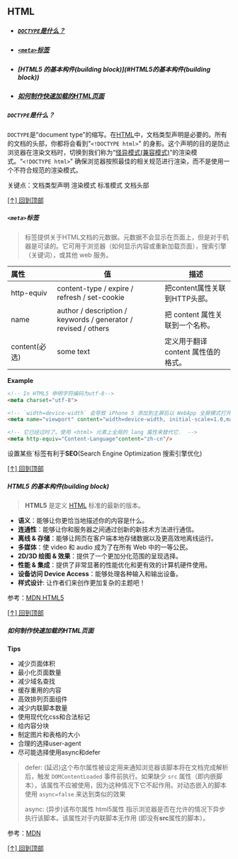 ## HTML

* #####  [`DOCTYPE`是什么？](#`DOCTYPE`是什么？)

* #####  [`<meta>`标签](#`<meta>`标签)

* ##### [HTML5 的基本构件(building block)](#HTML5的基本构件(building block))

* ##### [如何制作快速加载的HTML页面](#如何制作快速加载的HTML页面)

#####  `DOCTYPE`是什么？

`DOCTYPE`是“document type”的缩写。在[HTML](https://developer.mozilla.org/en-US/docs/Glossary/HTML)中，文档类型声明是必要的。所有的文档的头部，你都将会看到"`<!DOCTYPE html>`" 的身影。这个声明的目的是防止浏览器在渲染文档时，切换到我们称为“[怪异模式(兼容模式)](https://developer.mozilla.org/zh-CN/docs/Web/HTML/Quirks_Mode_and_Standards_Mode)”的渲染模式。“`<!DOCTYPE html>`" 确保浏览器按照最佳的相关规范进行渲染，而不是使用一个不符合规范的渲染模式。

关键点：文档类型声明 渲染模式 标准模式 文档头部

[[↑] 回到顶部](#HTML)



#####  `<meta>`标签

> 标签提供关于HTML文档的元数据。元数据不会显示在页面上，但是对于机器是可读的。它可用于浏览器（如何显示内容或重新加载页面），搜索引擎（关键词），或其他 web 服务。



| **属性**      | **值**                                                       | **描述**                            |
| :------------ | ------------------------------------------------------------ | ----------------------------------- |
| http-equiv    | content-type / expire / refresh / set-cookie                 | 把content属性关联到HTTP头部。       |
| name          | author / description / keywords / generator / revised / others | 把 content 属性关联到一个名称。     |
| content(必选) | some text                                                    | 定义用于翻译 content 属性值的格式。 |



**Example**

```html
<!-- In HTML5 申明字符编码为utf-8-->
<meta charset="utf-8">

<!-- `width=device-width` 会导致 iPhone 5 添加到主屏后以 WebApp 全屏模式打开页面时出现黑边  -->
<meta name="viewport" content="width=device-width, initial-scale=1.0,maximum-scale=1.0, user-scalable=no"/>

<!-- 它已经过时了。使用 <html> 元素上全局的 lang 属性来替代它.  -->
<meta http-equiv="Content-Language"content="zh-cn"/> 
```



设置某些<meta>`标签有利于**SEO**(Search Engine Optimization 搜索引擎优化)

[[↑] 回到顶部](#HTML)



##### HTML5 的基本构件(building block)



>  **HTML5** 是定义 [HTML](https://developer.mozilla.org/zh-CN/docs/HTML) 标准的最新的版本。



* **语义**：能够让你更恰当地描述你的内容是什么。
* **连通性**：能够让你和服务器之间通过创新的新技术方法进行通信。
* **离线 & 存储**：能够让网页在客户端本地存储数据以及更高效地离线运行。
* **多媒体**：使 video 和 audio 成为了在所有 Web 中的一等公民。
* **2D/3D 绘图 & 效果**：提供了一个更加分化范围的呈现选择。
* **性能 & 集成**：提供了非常显著的性能优化和更有效的计算机硬件使用。
* **设备访问 Device Access**：能够处理各种输入和输出设备。
* **样式设计**: 让作者们来创作更加复杂的主题吧！

参考：[MDN HTML5](https://developer.mozilla.org/zh-CN/docs/Web/Guide/HTML/HTML5)

[[↑] 回到顶部](#HTML)



##### 如何制作快速加载的HTML页面

**Tips**

* 减少页面体积
* 最小化页面数量
* 减少域名查找
* 缓存重用的内容
* 高效排列页面组件
* 减少内联脚本数量
* 使用现代化css和合法标记
* 给内容分块
* 制定图片和表格的大小
* 合理的选择user-agent
* 尽可能选择使用async和defer



>defer: (延迟)这个布尔属性被设定用来通知浏览器该脚本将在文档完成解析后，触发 `DOMContentLoaded` 事件前执行。如果缺少 `src` 属性（即内嵌脚本），该属性不应被使用，因为这种情况下它不起作用。对动态嵌入的脚本使用 `async=false` 来达到类似的效果
>
>async: (异步)该布尔属性 html5属性 指示浏览器是否在允许的情况下异步执行该脚本。该属性对于内联脚本无作用 (即没有**src**属性的脚本）。

参考：[MDN](https://developer.mozilla.org/zh-CN/docs/Web/Guide/HTML/Tips_for_authoring_fast-loading_HTML_pages#Choose_your_user_agent_requirements_wisely)

[[↑] 回到顶部](#HTML)